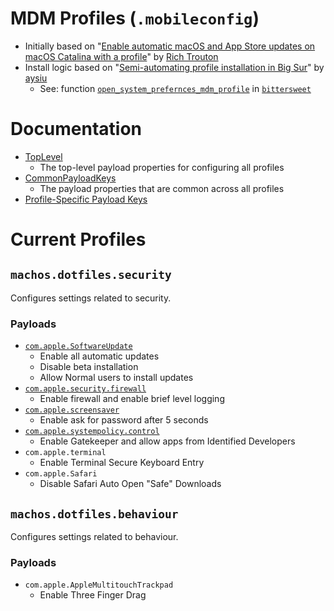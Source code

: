 # MDM Profiles (`.mobileconfig`)

* Initially based on "[Enable automatic macOS and App Store updates on macOS Catalina with a profile](https://derflounder.wordpress.com/2019/10/10/enable-automatic-macos-and-app-store-updates-on-macos-catalina-with-a-profile/)" by [Rich Trouton](https://github.com/rtrouton)
* Install logic based on "[Semi-automating profile installation in Big Sur](https://www.alansiu.net/2021/01/06/semi-automating-profile-installation-in-big-sur/)" by [aysiu](https://github.com/aysiu)
	* See: function [`open_system_prefernces_mdm_profile`](https://github.com/0xmachos/dotfiles/blob/ad4adc5da7ec6b39af4d6d0ba8ba0356b1022946/bittersweet#L1009-L1025) in [`bittersweet`](https://github.com/0xmachos/dotfiles/blob/master/bittersweet)

# Documentation
* [TopLevel](https://developer.apple.com/documentation/devicemanagement/toplevel)
  * The top-level payload properties for configuring all profiles
* [CommonPayloadKeys](https://developer.apple.com/documentation/devicemanagement/commonpayloadkeys)
  * The payload properties that are common across all profiles
* [Profile-Specific Payload Keys](https://developer.apple.com/documentation/devicemanagement/profile-specific_payload_keys)

# Current Profiles

## `machos.dotfiles.security`

Configures settings related to security. 

### Payloads
* [`com.apple.SoftwareUpdate`](https://developer.apple.com/documentation/devicemanagement/softwareupdate)
  * Enable all automatic updates
  * Disable beta installation
  * Allow Normal users to install updates
* [`com.apple.security.firewall`](https://developer.apple.com/documentation/devicemanagement/firewall)
  * Enable firewall and enable brief level logging 
* [`com.apple.screensaver`](https://developer.apple.com/documentation/devicemanagement/screensaver)
  * Enable ask for password after 5 seconds 
* [`com.apple.systempolicy.control`](https://developer.apple.com/documentation/devicemanagement/systempolicycontrol)
  * Enable Gatekeeper and allow apps from Identified Developers 
* `com.apple.terminal`
  * Enable Terminal Secure Keyboard Entry
* `com.apple.Safari`
  * Disable Safari Auto Open "Safe" Downloads 

## `machos.dotfiles.behaviour`

Configures settings related to behaviour.

### Payloads
* `com.apple.AppleMultitouchTrackpad`
  * Enable Three Finger Drag


